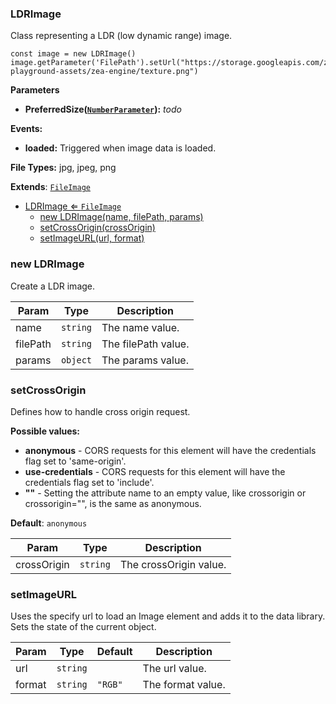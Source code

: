 <a name="LDRImage"></a>

### LDRImage 
Class representing a LDR (low dynamic range) image.

```
const image = new LDRImage()
image.getParameter('FilePath').setUrl("https://storage.googleapis.com/zea-playground-assets/zea-engine/texture.png")
```

**Parameters**
* **PreferredSize([`NumberParameter`](api/SceneTree\Parameters\NumberParameter.md)):** _todo_

**Events:**
* **loaded:** Triggered when image data is loaded.

**File Types:** jpg, jpeg, png


**Extends**: <code>[FileImage](api/SceneTree\Images\FileImage.md)</code>  

* [LDRImage ⇐ <code>FileImage</code>](#LDRImage)
    * [new LDRImage(name, filePath, params)](#new-LDRImage)
    * [setCrossOrigin(crossOrigin)](#setCrossOrigin)
    * [setImageURL(url, format)](#setImageURL)

<a name="new_LDRImage_new"></a>

### new LDRImage
Create a LDR image.


| Param | Type | Description |
| --- | --- | --- |
| name | <code>string</code> | The name value. |
| filePath | <code>string</code> | The filePath value. |
| params | <code>object</code> | The params value. |

<a name="LDRImage+setCrossOrigin"></a>

### setCrossOrigin
Defines how to handle cross origin request.

**Possible values:**
* **anonymous** - CORS requests for this element will have the credentials flag set to 'same-origin'.
* **use-credentials** - CORS requests for this element will have the credentials flag set to 'include'.
* **""** - Setting the attribute name to an empty value, like crossorigin or crossorigin="", is the same as anonymous.


**Default**: <code>anonymous</code>  

| Param | Type | Description |
| --- | --- | --- |
| crossOrigin | <code>string</code> | The crossOrigin value. |

<a name="LDRImage+setImageURL"></a>

### setImageURL
Uses the specify url to load an Image element and adds it to the data library.
Sets the state of the current object.



| Param | Type | Default | Description |
| --- | --- | --- | --- |
| url | <code>string</code> |  | The url value. |
| format | <code>string</code> | <code>&quot;RGB&quot;</code> | The format value. |

